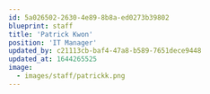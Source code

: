 ```yaml
---
id: 5a026502-2630-4e89-8b8a-ed0273b39802
blueprint: staff
title: 'Patrick Kwon'
position: 'IT Manager'
updated_by: c21113cb-baf4-47a8-b589-7651dece9448
updated_at: 1644265525
image:
  - images/staff/patrickk.png
---
```

